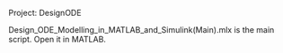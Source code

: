Project: DesignODE

Design_ODE_Modelling_in_MATLAB_and_Simulink(Main).mlx is the main script. Open it in MATLAB.
